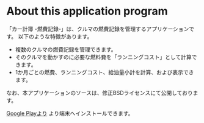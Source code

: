 About this application program
==================

「カー計簿 -燃費記録-」は、クルマの燃費記録を管理するアプリケーションです。
以下のような特徴があります。

* 複数のクルマの燃費記録を管理できます。
* そのクルマを動かすのに必要な燃料費を「ランニングコスト」として計算できます。
* 1か月ごとの燃費、ランニングコスト、給油量小計を計算、および表示できます。

なお、本アプリケーションのソースは、修正BSDライセンスにて公開しております。

[Google Playより](https://play.google.com/store/apps/details?id=net.formula97.andorid.car_kei_bo) より端末へインストールできます。
